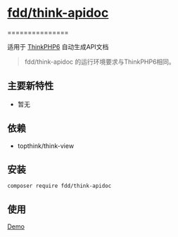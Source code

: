 
# [fdd/think-apidoc](https://github.com/fudanda/phpHelper)

===============

适用于 [ThinkPHP6](http://thinkphp.cn) 自动生成API文档

> fdd/think-apidoc  的运行环境要求与ThinkPHP6相同。

## 主要新特性

* 暂无

## 依赖

* topthink/think-view

## 安装

~~~shell
composer require fdd/think-apidoc
~~~

## 使用

[Demo](./Demo.php)
